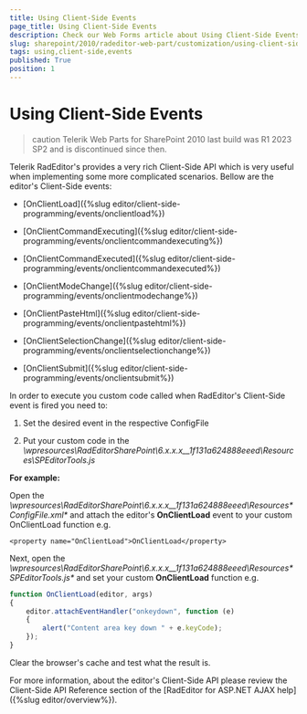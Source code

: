 ```yaml
---
title: Using Client-Side Events
page_title: Using Client-Side Events
description: Check our Web Forms article about Using Client-Side Events.
slug: sharepoint/2010/radeditor-web-part/customization/using-client-side-events
tags: using,client-side,events
published: True
position: 1
---
```


# Using Client-Side Events

>caution Telerik Web Parts for SharePoint 2010 last build was R1 2023 SP2 and is discontinued since then.

Telerik RadEditor's provides a very rich Client-Side API which is very useful when implementing some more complicated scenarios. Bellow are the editor's Client-Side events:

* [OnClientLoad]({%slug editor/client-side-programming/events/onclientload%})

* [OnClientCommandExecuting]({%slug editor/client-side-programming/events/onclientcommandexecuting%})

* [OnClientCommandExecuted]({%slug editor/client-side-programming/events/onclientcommandexecuted%})

* [OnClientModeChange]({%slug editor/client-side-programming/events/onclientmodechange%})

* [OnClientPasteHtml]({%slug editor/client-side-programming/events/onclientpastehtml%})

* [OnClientSelectionChange]({%slug editor/client-side-programming/events/onclientselectionchange%})

* [OnClientSubmit]({%slug editor/client-side-programming/events/onclientsubmit%})

In order to execute you custom code called when RadEditor's Client-Side event is fired you need to:

1. Set the desired event in the respective ConfigFile

1. Put your custom code in the *\wpresources\RadEditorSharePoint\6.x.x.x__1f131a624888eeed\Resources\SPEditorTools.js*

**For example:**

Open the _\wpresources\RadEditorSharePoint\6.x.x.x__1f131a624888eeed\Resources\**ConfigFile.xml**_ and attach the editor's **OnClientLoad** event to your custom OnClientLoad function e.g.

`<property name="OnClientLoad">OnClientLoad</property>`

Next, open the _\wpresources\RadEditorSharePoint\6.x.x.x__1f131a624888eeed\Resources\**SPEditorTools.js**_ and set your custom **OnClientLoad** function e.g.

````JavaScript
function OnClientLoad(editor, args)
{
    editor.attachEventHandler("onkeydown", function (e)
    {
        alert("Content area key down " + e.keyCode); 
    });
}
````


Clear the browser's cache and test what the result is.

For more information, about the editor's Client-Side API please review the Client-Side API Reference section of the [RadEditor for ASP.NET AJAX help]({%slug editor/overview%}).
